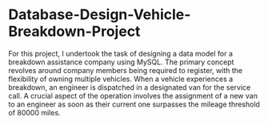 # Database-Design-Vehicle-Breakdown-Project

For this project, I undertook the task of designing a data model for a breakdown assistance company using MySQL. The primary concept revolves around company members being required to register, with the flexibility of owning multiple vehicles. When a vehicle experiences a breakdown, an engineer is dispatched in a designated van for the service call. A crucial aspect of the operation involves the assignment of a new van to an engineer as soon as their current one surpasses the mileage threshold of 80000 miles.
